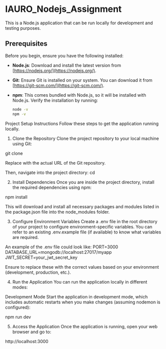 # IAURO_Nodejs_Assignment

This is a Node.js application that can be run locally for development and testing purposes.

## Prerequisites

Before you begin, ensure you have the following installed:

- **Node.js**: Download and install the latest version from [https://nodejs.org/](https://nodejs.org/).
- **Git**: Ensure Git is installed on your system. You can download it from [https://git-scm.com/](https://git-scm.com/).
- **npm**: This comes bundled with Node.js, so it will be installed with Node.js. Verify the installation by running:

  ```bash
  node -v
  npm -v

Project Setup Instructions
Follow these steps to get the application running locally.

  1. Clone the Repository
  Clone the project repository to your local machine using Git:
  
  git clone <repository-url>

  Replace <repository-url> with the actual URL of the Git repository.

  Then, navigate into the project directory:
  cd <project-directory>

  2. Install Dependencies
  Once you are inside the project directory, install the required dependencies using npm:
  
  npm install

  This will download and install all necessary packages and modules listed in the package.json file into the node_modules folder.

  3. Configure Environment Variables
  Create a .env file in the root directory of your project to configure environment-specific variables. You can refer to an existing .env.example file (if available) to know what variables are required.

  An example of the .env file could look like:
  PORT=3000
  DATABASE_URL=mongodb://localhost:27017/myapp
  JWT_SECRET=your_jwt_secret_key

  Ensure to replace these with the correct values based on your environment (development, production, etc.).

  4. Run the Application
  You can run the application locally in different modes:

  Development Mode
  Start the application in development mode, which includes automatic restarts when you make changes (assuming nodemon is configured):

  npm run dev

  5. Access the Application
  Once the application is running, open your web browser and go to:

  http://localhost:3000

  
